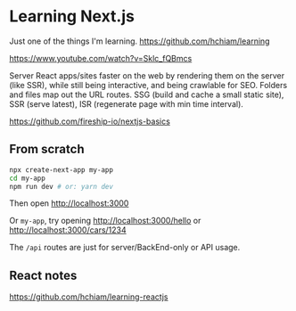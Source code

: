# Learning Next.js

Just one of the things I'm learning. <https://github.com/hchiam/learning>

<https://www.youtube.com/watch?v=Sklc_fQBmcs>

Server React apps/sites faster on the web by rendering them on the server (like SSR), while still being interactive, and being crawlable for SEO. Folders and files map out the URL routes. SSG (build and cache a small static site), SSR (serve latest), ISR (regenerate page with min time interval).

<https://github.com/fireship-io/nextjs-basics>

## From scratch

```bash
npx create-next-app my-app
cd my-app
npm run dev # or: yarn dev
```

Then open <http://localhost:3000>

Or `my-app`, try opening <http://localhost:3000/hello> or <http://localhost:3000/cars/1234>

The `/api` routes are just for server/BackEnd-only or API usage.

## React notes

<https://github.com/hchiam/learning-reactjs>
